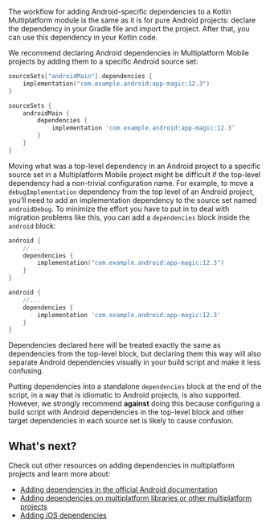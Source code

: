 [//]: # (title: 添加 Android 依赖项)

The workflow for adding Android-specific dependencies to a Kotlin Multiplatform module is the same as it is for pure
Android projects: declare the dependency in your Gradle file and import the project. After that, you can use this
dependency in your Kotlin code.

We recommend declaring Android dependencies in Multiplatform Mobile projects by adding them to a specific Android source
set:

<tabs group="build-script">
<tab title="Kotlin" group-key="kotlin">

```kotlin
sourceSets["androidMain"].dependencies {
    implementation("com.example.android:app-magic:12.3")
}
```

</tab>
<tab title="Groovy" group-key="groovy">

```groovy
sourceSets {
    androidMain {
        dependencies {
            implementation 'com.example.android:app-magic:12.3'
        }
    }
}
```

</tab>
</tabs>

Moving what was a top-level dependency in an Android project to a specific source set in a Multiplatform Mobile project
might be difficult if the top-level dependency had a non-trivial configuration name. For example, to move
а `debugImplementation` dependency from the top level of an Android project, you’ll need to add an implementation
dependency to the source set named `androidDebug`. To minimize the effort you have to put in to deal with migration
problems like this, you can add a `dependencies` block inside the `android` block:

<tabs group="build-script">
<tab title="Kotlin" group-key="kotlin">

```kotlin
android {
    //...
    dependencies {
        implementation("com.example.android:app-magic:12.3")
    }
}
```

</tab>
<tab title="Groovy" group-key="groovy">

```groovy
android {
    //...
    dependencies {
        implementation 'com.example.android:app-magic:12.3'
    }
}
```

</tab>
</tabs>

Dependencies declared here will be treated exactly the same as dependencies from the top-level block, but declaring them
this way will also separate Android dependencies visually in your build script and make it less confusing.

Putting dependencies into a standalone `dependencies` block at the end of the script, in a way that is idiomatic to
Android projects, is also supported. However, we strongly recommend **against** doing this because configuring a build
script with Android dependencies in the top-level block and other target dependencies in each source set is likely to
cause confusion.

## What's next?

Check out other resources on adding dependencies in multiplatform projects and learn more about:

* [Adding dependencies in the official Android documentation](https://developer.android.com/studio/build/dependencies)
* [Adding dependencies on multiplatform libraries or other multiplatform projects](multiplatform-add-dependencies.md)
* [Adding iOS dependencies](multiplatform-mobile-ios-dependencies.md)